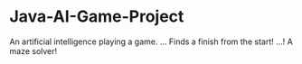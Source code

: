 # Java-AI-Game-Project
An artificial intelligence playing a game. 
...
Finds a finish from the start!
...!
A maze solver!

